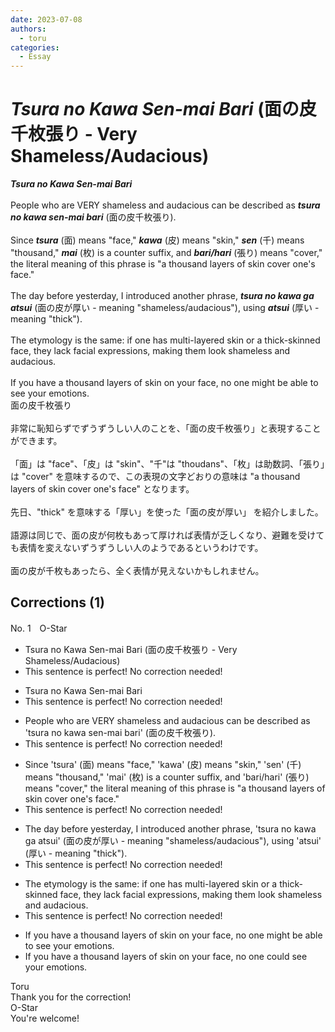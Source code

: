 ```yaml
---
date: 2023-07-08
authors:
  - toru
categories:
  - Essay
---
```


<h1 id="subject_show"><strong><em>Tsura no Kawa Sen-mai Bari</strong></em> (面の皮千枚張り - Very Shameless/Audacious)</h1>
<div class="date" hidden>Jul 8, 2023 20:29</div>
<div id="post"><div id="body_show_ori">
<strong><em>Tsura no Kawa Sen-mai Bari</strong></em><br/><br/>People who are VERY shameless and audacious can be described as <strong><em>tsura no kawa sen-mai bari</em></strong> (面の皮千枚張り).<br/><br/>Since <strong><em>tsura</em></strong> (面) means "face," <strong><em>kawa</em></strong> (皮) means "skin," <strong><em>sen</em></strong> (千) means "thousand," <strong><em>mai</em></strong> (枚) is a counter suffix, and <strong><em>bari/hari</em></strong> (張り) means "cover," the literal meaning of this phrase is "a thousand layers of skin cover one's face."<br/><br/>The day before yesterday, I introduced another phrase, <strong><em>tsura no kawa ga atsui</em></strong> (面の皮が厚い - meaning "shameless/audacious"), using <strong><em>atsui</em></strong> (厚い - meaning "thick").<br/><br/>The etymology is the same: if one has multi-layered skin or a thick-skinned face, they lack facial expressions, making them look shameless and audacious.<br/><br/>If you have a thousand layers of skin on your face, no one might be able to see your emotions.
</div></div>

<!-- more -->

<div id="post_ja"><div id="body_show_mo">
面の皮千枚張り<br/><br/>非常に恥知らずでずうずうしい人のことを、「面の皮千枚張り」と表現することができます。<br/><br/>「面」は "face"、「皮」は "skin"、"千"は "thoudans"、「枚」は助数詞、「張り」は "cover" を意味するので、この表現の文字どおりの意味は "a thousand layers of skin cover one's face" となります。<br/><br/>先日、"thick" を意味する「厚い」を使った「面の皮が厚い」 を紹介しました。<br/><br/>語源は同じで、面の皮が何枚もあって厚ければ表情が乏しくなり、避難を受けても表情を変えないずうずうしい人のようであるというわけです。<br/><br/>面の皮が千枚もあったら、全く表情が見えないかもしれません。
</div></div>

## Corrections (1)
<div id="block"><div class="first_name"> No. 1　<span class="just_name">O-Star</span></div><div id="block2">
<ul class="correction_field">
<li class="incorrect">Tsura no Kawa Sen-mai Bari (面の皮千枚張り - Very Shameless/Audacious)</li>
<li class="corrected perfect">This sentence is perfect! No correction needed!</li>
</ul>
<ul class="correction_field">
<li class="incorrect">Tsura no Kawa Sen-mai Bari</li>
<li class="corrected perfect">This sentence is perfect! No correction needed!</li>
</ul>
<ul class="correction_field">
<li class="incorrect">People who are VERY shameless and audacious can be described as 'tsura no kawa sen-mai bari' (面の皮千枚張り).</li>
<li class="corrected perfect">This sentence is perfect! No correction needed!</li>
</ul>
<ul class="correction_field">
<li class="incorrect">Since 'tsura' (面) means "face," 'kawa' (皮) means "skin," 'sen' (千) means "thousand," 'mai' (枚) is a counter suffix, and 'bari/hari' (張り) means "cover," the literal meaning of this phrase is "a thousand layers of skin cover one's face."</li>
<li class="corrected perfect">This sentence is perfect! No correction needed!</li>
</ul>
<ul class="correction_field">
<li class="incorrect">The day before yesterday, I introduced another phrase, 'tsura no kawa ga atsui' (面の皮が厚い - meaning "shameless/audacious"), using 'atsui' (厚い - meaning "thick").</li>
<li class="corrected perfect">This sentence is perfect! No correction needed!</li>
</ul>
<ul class="correction_field">
<li class="incorrect">The etymology is the same: if one has multi-layered skin or a thick-skinned face, they lack facial expressions, making them look shameless and audacious.</li>
<li class="corrected perfect">This sentence is perfect! No correction needed!</li>
</ul>
<ul class="correction_field">
<li class="incorrect">If you have a thousand layers of skin on your face, no one might be able to see your emotions.</li>
<li class="corrected correct">
If you have a thousand layers of skin on your face, no one <span class="f_bold">could</span> see your emotions.
</li>
</ul>
</div><div class="name"><span class="just_name">Toru</span><br>
Thank you for the correction!
</div>
<div class="name"><span class="just_name">O-Star</span><br>
You're welcome!
</div>
</div>
